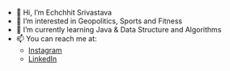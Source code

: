 - 👋 Hi, I’m Echchhit Srivastava
- 👀 I’m interested in Geopolitics, Sports and Fitness
- 🌱 I’m currently learning Java & Data Structure and Algorithms
- 📫 You can reach me at:
  - [Instagram](https://www.instagram.com/srivastavaechchhit2021/)
  - [LinkedIn](https://www.linkedin.com/in/echchhit-srivastava)
